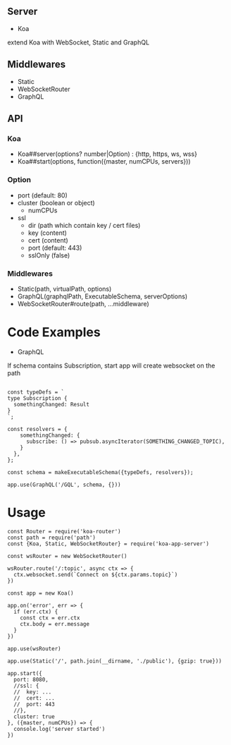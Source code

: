 ## Server
- Koa

extend Koa with WebSocket, Static and GraphQL
## Middlewares
- Static
- WebSocketRouter
- GraphQL

## API
### Koa
 - Koa##server(options? number|Option) : {http, https, ws, wss}
 - Koa##start(options, function({master, numCPUs, servers}))

### Option
- port (default: 80)
- cluster (boolean or object)
  - numCPUs
- ssl
  - dir (path which contain key / cert files)
  - key (content)
  - cert (content) 
  - port (default: 443)
  - sslOnly (false)

### Middlewares
 - Static(path, virtualPath, options)
 - GraphQL(graphqlPath, ExecutableSchema, serverOptions)
 - WebSocketRouter#route(path, ...middleware)

# Code Examples
- GraphQL

If schema contains Subscription, start app will create websocket on the path
```

const typeDefs = `
type Subscription {
  somethingChanged: Result
}
`;

const resolvers = {
    somethingChanged: {
      subscribe: () => pubsub.asyncIterator(SOMETHING_CHANGED_TOPIC),
    }
  },
};

const schema = makeExecutableSchema({typeDefs, resolvers});

app.use(GraphQL('/GQL', schema, {}))

```


# Usage
```
const Router = require('koa-router')
const path = require('path')
const {Koa, Static, WebSocketRouter} = require('koa-app-server')

const wsRouter = new WebSocketRouter()

wsRouter.route('/:topic', async ctx => {
  ctx.websocket.send(`Connect on ${ctx.params.topic}`)
})

const app = new Koa()

app.on('error', err => {
  if (err.ctx) {
    const ctx = err.ctx
    ctx.body = err.message
  }
})

app.use(wsRouter)

app.use(Static('/', path.join(__dirname, './public'), {gzip: true}))

app.start({
  port: 8080,
  //ssl: {
  //  key: ...
  //  cert: ...
  //  port: 443
  //},
  cluster: true
}, ({master, numCPUs}) => {
  console.log('server started')
})

```